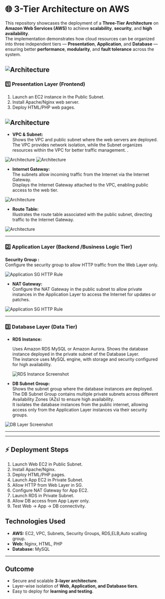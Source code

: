 # 🌐 3-Tier Architecture on AWS

This repository showcases the deployment of a **Three-Tier Architecture** on **Amazon Web Services (AWS)** to achieve **scalability**, **security**, and **high availability**.  
The implementation demonstrates how cloud resources can be organized into three independent tiers — **Presentation**, **Application**, and **Database** — ensuring better **performance**, **modularity**, and **fault tolerance** across the system.

![Architecture](image/3-tier%20infrastructure-complete_0.png)
---

### 1️⃣ Presentation Layer (Frontend)

1. Launch an EC2 instance in the Public Subnet.  
2. Install Apache/Nginx web server.  
3. Deploy HTML/PHP web pages.  


![Architecture](image/Screenshot%20(98).png)
---

- **VPC & Subnet:**  
  Shows the VPC and public subnet where the web servers are deployed.  
  The VPC provides network isolation, while the Subnet organizes resources within the VPC for better traffic management.
. 

![Architecture](image/Screenshot%20(104).png)
![Architecture](image/Screenshot%20(105).png)





- **Internet Gateway:**  
  The subnets allow incoming traffic from the Internet via the Internet Gateway.  
  Displays the Internet Gateway attached to the VPC, enabling public access to the web tier.


![Architecture](image/Screenshot%20(108).png)



- **Route Table:**  
  Illustrates the route table associated with the public subnet, directing traffic to the Internet Gateway.


![Architecture](image/Screenshot%20(107).png)


---

### 2️⃣ Application Layer (Backend /Business Logic Tier)

**Security Group :**  
  Configure the security group to allow HTTP traffic from the Web Layer only. 
 
  ![Application SG HTTP Rule](image/Screenshot%20(126).png)


- **NAT Gateway:**  
  Configure the NAT Gateway in the public subnet to allow private instances in the Application Layer to access the Internet for updates or patches.  
  
![Application SG HTTP Rule](image/Screenshot%20(110).png)

---

### 3️⃣ Database Layer (Data Tier)

- **RDS Instance:**  

  Uses Amazon RDS MySQL or Amazon Aurora.
  Shows the database instance deployed in the private subnet of the Database Layer.  
  The instance uses MySQL engine, with storage and security configured for high availability.  
   
  ![RDS Instance Screenshot](image/Screenshot%20(100).png)

- **DB Subnet Group:**  
  Shows the subnet group where the database instances are deployed.  
  The DB Subnet Group contains multiple private subnets across different Availability Zones (AZs) to ensure high availability.  
  It isolates the database instances from the public internet, allowing access only from the Application Layer instances via their security groups.  


![DB Layer Screenshot](image/Screenshot%20(102).png)

---

---

## ⚡ Deployment Steps

1. Launch Web EC2 in Public Subnet.  
2. Install Apache/Nginx.  
3. Deploy HTML/PHP pages.  
4. Launch App EC2 in Private Subnet.  
5. Allow HTTP from Web Layer in SG.  
6. Configure NAT Gateway for App EC2.  
7. Launch RDS in Private Subnet.  
8. Allow DB access from App Layer only.  
9. Test Web → App → DB connectivity.



## Technologies Used

- **AWS:** EC2, VPC, Subnets, Security Groups, RDS,ELB,Auto scalling group.
- **Web:** Nginx, HTML, PHP  
- **Database:** MySQL 

---

## Outcome

- Secure and scalable **3-layer architecture**.  
- Layer-wise isolation of **Web, Application, and Database tiers**.  
- Easy to deploy for **learning and testing**.  

